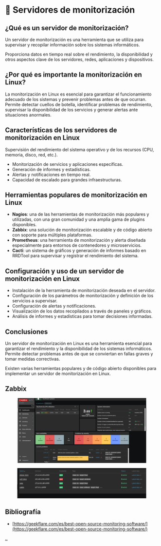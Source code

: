 # 🔬 Servidores de monitorización

## ¿Qué es un servidor de monitorización?

Un servidor de monitorización es una herramienta que se utiliza para supervisar y recopilar información sobre los sistemas informáticos.

Proporciona datos en tiempo real sobre el rendimiento, la disponibilidad y otros aspectos clave de los servidores, redes, aplicaciones y dispositivos.

## ¿Por qué es importante la monitorización en Linux?

La monitorización en Linux es esencial para garantizar el funcionamiento adecuado de los sistemas y prevenir problemas antes de que ocurran. Permite detectar cuellos de botella, identificar problemas de rendimiento, supervisar la disponibilidad de los servicios y generar alertas ante situaciones anormales.

## Características de los servidores de monitorización en Linux

Supervisión del rendimiento del sistema operativo y de los recursos (CPU, memoria, disco, red, etc.).

* Monitorización de servicios y aplicaciones específicas.
* Generación de informes y estadísticas.
* Alertas y notificaciones en tiempo real.
* Capacidad de escalado para grandes infraestructuras.

## Herramientas populares de monitorización en Linux

* **Nagios**: una de las herramientas de monitorización más populares y utilizadas, con una gran comunidad y una amplia gama de plugins disponibles.
* **Zabbix**: una solución de monitorización escalable y de código abierto con soporte para múltiples plataformas.
* **Prometheus**: una herramienta de monitorización y alerta diseñada especialmente para entornos de contenedores y microservicios.
* **Cacti**: un sistema de gráficos y generación de informes basado en RRDTool para supervisar y registrar el rendimiento del sistema.

## Configuración y uso de un servidor de monitorización en Linux

* Instalación de la herramienta de monitorización deseada en el servidor.
* Configuración de los parámetros de monitorización y definición de los servicios a supervisar.
* Configuración de alertas y notificaciones.
* Visualización de los datos recopilados a través de paneles y gráficos.
* Análisis de informes y estadísticas para tomar decisiones informadas.

## Conclusiones

Un servidor de monitorización en Linux es una herramienta esencial para garantizar el rendimiento y la disponibilidad de los sistemas informáticos. Permite detectar problemas antes de que se conviertan en fallas graves y tomar medidas correctivas.

Existen varias herramientas populares y de código abierto disponibles para implementar un servidor de monitorización en Linux.

## Zabbix

<figure><img src="./media/image.png" alt=""><figcaption></figcaption></figure>

<figure><img src="./media/image (1).png" alt=""><figcaption></figcaption></figure>

## Bibliografía

* [https://geekflare.com/es/best-open-source-monitoring-software/](https://geekflare.com/es/best-open-source-monitoring-software/)

[..](README.md)